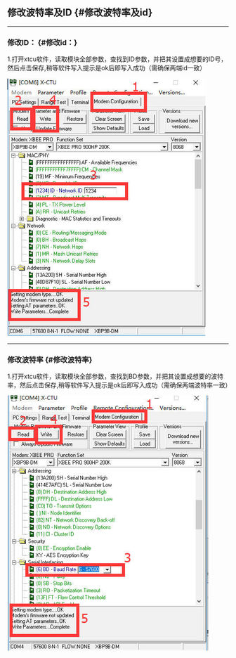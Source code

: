 ## 修改波特率及ID {#修改波特率及id}

---

### 修改ID： {#修改id：}

1.打开xtcu软件，读取模块全部参数，查找到ID参数，并把其设置成想要的ID号，然后点击保存,稍等软件写入提示是ok后即写入成功（需确保两端id一致）

![](/assets/ID1.jpg)

---

### 修改波特率 {#修改波特率}

1.打开xtcu软件，读取模块全部参数，查找到BD参数，并把其设置成想要的波特率，然后点击保存,稍等软件写入提示是ok后即写入成功（需确保两端波特率一致）

![](/assets/bd1.jpg)

